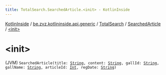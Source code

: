 ```yaml
---
title: TotalSearch.SearchedArticle.<init> - KotlinInside
---
```


[KotlinInside](../../../index.html) / [be.zvz.kotlininside.api.generic](../../index.html) / [TotalSearch](../index.html) / [SearchedArticle](index.html) / [&lt;init&gt;](./-init-.html)

# &lt;init&gt;

(JVM) `SearchedArticle(title: `[`String`](https://kotlinlang.org/api/latest/jvm/stdlib/kotlin/-string/index.html)`, content: `[`String`](https://kotlinlang.org/api/latest/jvm/stdlib/kotlin/-string/index.html)`, gallId: `[`String`](https://kotlinlang.org/api/latest/jvm/stdlib/kotlin/-string/index.html)`, gallName: `[`String`](https://kotlinlang.org/api/latest/jvm/stdlib/kotlin/-string/index.html)`, articleId: `[`Int`](https://kotlinlang.org/api/latest/jvm/stdlib/kotlin/-int/index.html)`, regDate: `[`String`](https://kotlinlang.org/api/latest/jvm/stdlib/kotlin/-string/index.html)`)`